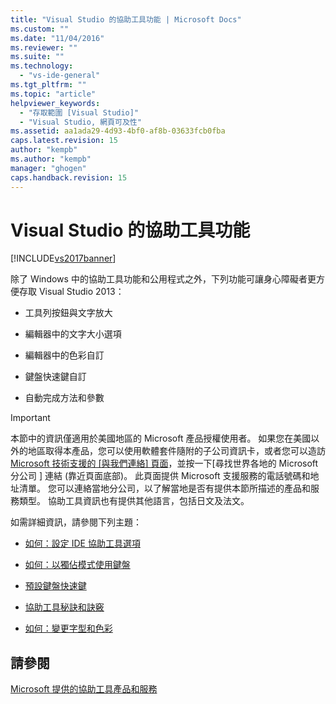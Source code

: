 ```yaml
---
title: "Visual Studio 的協助工具功能 | Microsoft Docs"
ms.custom: ""
ms.date: "11/04/2016"
ms.reviewer: ""
ms.suite: ""
ms.technology: 
  - "vs-ide-general"
ms.tgt_pltfrm: ""
ms.topic: "article"
helpviewer_keywords: 
  - "存取範圍 [Visual Studio]"
  - "Visual Studio, 網頁可及性"
ms.assetid: aa1ada29-4d93-4bf0-af8b-03633fcb0fba
caps.latest.revision: 15
author: "kempb"
ms.author: "kempb"
manager: "ghogen"
caps.handback.revision: 15
---
```

# Visual Studio 的協助工具功能
[!INCLUDE[vs2017banner](../../code-quality/includes/vs2017banner.md)]

除了 Windows 中的協助工具功能和公用程式之外，下列功能可讓身心障礙者更方便存取 Visual Studio 2013：  
  
-   工具列按鈕與文字放大  
  
-   編輯器中的文字大小選項  
  
-   編輯器中的色彩自訂  
  
-   鍵盤快速鍵自訂  
  
-   自動完成方法和參數  
  
> [!IMPORTANT]
>  本節中的資訊僅適用於美國地區的 Microsoft 產品授權使用者。  如果您在美國以外的地區取得本產品，您可以使用軟體套件隨附的子公司資訊卡，或者您可以造訪 [Microsoft 技術支援的 \[與我們連絡\] 頁面](http://support.microsoft.com/ContactUs)，並按一下\[尋找世界各地的 Microsoft 分公司 \] 連結 \(靠近頁面底部\)。  此頁面提供 Microsoft 支援服務的電話號碼和地址清單。  您可以連絡當地分公司，以了解當地是否有提供本節所描述的產品和服務類型。  協助工具資訊也有提供其他語言，包括日文及法文。  
  
 如需詳細資訊，請參閱下列主題：  
  
-   [如何：設定 IDE 協助工具選項](../../ide/reference/how-to-set-ide-accessibility-options.md)  
  
-   [如何：以獨佔模式使用鍵盤](../../ide/reference/how-to-use-the-keyboard-exclusively.md)  
  
-   [預設鍵盤快速鍵](../../ide/default-keyboard-shortcuts-in-visual-studio.md)  
  
-   [協助工具秘訣和訣竅](../../ide/reference/accessibility-tips-and-tricks.md)  
  
-   [如何：變更字型和色彩](../../ide/how-to-change-fonts-and-colors-in-visual-studio.md)  
  
## 請參閱  
 [Microsoft 提供的協助工具產品和服務](../../ide/reference/accessibility-products-and-services-from-microsoft.md)